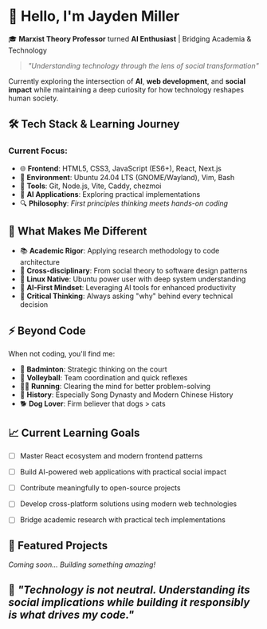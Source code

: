 # 👋 Hello, I'm Jayden Miller

🎓 **Marxist Theory Professor** turned **AI Enthusiast** | Bridging Academia & Technology

> *"Understanding technology through the lens of social transformation"*

Currently exploring the intersection of **AI**, **web development**, and **social impact** while maintaining a deep curiosity for how technology reshapes human society.


## 🛠️ Tech Stack & Learning Journey

### **Current Focus:**
- 🌐 **Frontend**: HTML5, CSS3, JavaScript (ES6+), React, Next.js
- 🐧 **Environment**: Ubuntu 24.04 LTS (GNOME/Wayland), Vim, Bash
- 🔧 **Tools**: Git, Node.js, Vite, Caddy, chezmoi
- 🤖 **AI Applications**: Exploring practical implementations
- 🔍 **Philosophy**: *First principles thinking meets hands-on coding*


## 🎯 What Makes Me Different

- 📚 **Academic Rigor**: Applying research methodology to code architecture
- 🔄 **Cross-disciplinary**: From social theory to software design patterns
- 🐧 **Linux Native**: Ubuntu power user with deep system understanding  
- 🧠 **AI-First Mindset**: Leveraging AI tools for enhanced productivity
- 🤔 **Critical Thinking**: Always asking "why" behind every technical decision


## ⚡ Beyond Code

When not coding, you'll find me:
- 🏸 **Badminton**: Strategic thinking on the court
- 🏐 **Volleyball**: Team coordination and quick reflexes
- 🏃‍♂️ **Running**: Clearing the mind for better problem-solving
- 📖 **History**: Especially Song Dynasty and Modern Chinese History
- 🐕 **Dog Lover**: Firm believer that dogs > cats


## 📈 Current Learning Goals

- [ ] Master React ecosystem and modern frontend patterns
- [ ] Build AI-powered web applications with practical social impact
- [ ] Contribute meaningfully to open-source projects
- [ ] Develop cross-platform solutions using modern web technologies
- [ ] Bridge academic research with practical tech implementations


## 🌟 Featured Projects

*Coming soon... Building something amazing!*

<!-- 
Ideas brewing:
- AI-powered learning assistant for academic research
- Social impact tracker using modern web technologies
- Cross-platform productivity tools for academics
-->


## 💭 *"Technology is not neutral. Understanding its social implications while building it responsibly is what drives my code."*


